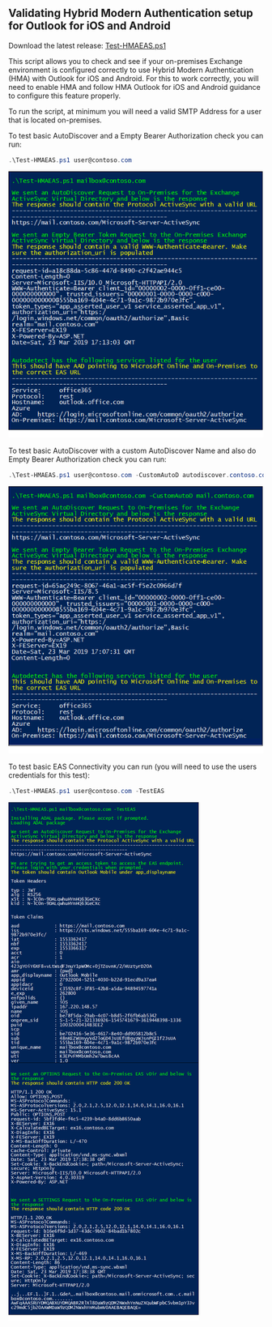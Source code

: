 ## Validating Hybrid Modern Authentication setup for Outlook for iOS and Android

Download the latest release: [Test-HMAEAS.ps1](https://github.com/microsoft/CSS-Exchange/releases/latest/download/Test-HMAEAS.ps1)

This script allows you to check and see if your on-premises Exchange environment is configured correctly to use Hybrid Modern Authentication (HMA) with Outlook for iOS and Android. For this to work correctly, you will need to enable HMA and follow HMA Outlook for iOS and Android guidance to configure this feature properly.

To run the script, at minimum you will need a valid SMTP Address for a user that is located on-premises.

To test basic AutoDiscover and a Empty Bearer Authorization check you can run:

```PowerShell
.\Test-HMAEAS.ps1 user@contoso.com
```
![image-01](img/img01.png)

To test basic AutoDiscover with a custom AutoDiscover Name and also do Empty Bearer Authorization check you can run:

```PowerShell
.\Test-HMAEAS.ps1 user@contoso.com -CustomAutoD autodiscover.contoso.com
```

![image-04](img/img04.png)

To test basic EAS Connectivity you can run (you will need to use the users credentials for this test):

```PowerShell
.\Test-HMAEAS.ps1 user@contoso.com -TestEAS
```

![image-05](img/img05.png)
